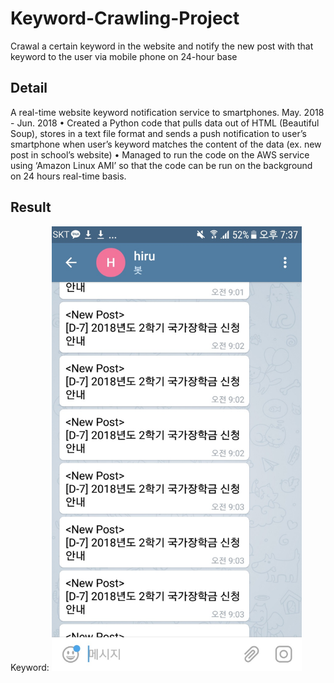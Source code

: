 # Keyword-Crawling-Project
Crawal a certain keyword in the website and notify the new post with that keyword to the user via mobile phone on 24-hour base

## Detail
A real-time website keyword notification service to smartphones.	May. 2018 - Jun. 2018 • Created a Python code that pulls data out of HTML (Beautiful Soup), stores in a text file format and sends a push notification to user’s smartphone when user’s keyword matches the content of the data (ex. new post in school’s website) • Managed to run the code on the AWS service using ‘Amazon Linux AMI’ so that the code can be run on the background on 24 hours real-time basis.

## Result
Keyword: 
<img src="post_screenshot.jpg" alt="result" width="400">
